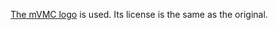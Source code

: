 [The mVMC logo](https://github.com/issp-center-dev/mVMC/blob/master/doc/figs/mVMC_logo1.pdf) is used.
Its license is the same as the original.

